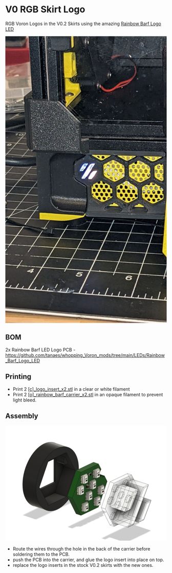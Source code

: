 # V0 RGB Skirt Logo

RGB Voron Logos in the V0.2 Skirts using the amazing [Rainbow Barf Logo LED](https://github.com/tanaes/whopping_Voron_mods/tree/main/LEDs/Rainbow_Barf_Logo_LED)

![photo](./Images/photo.jpg)


## BOM

2x Rainbow Barf LED Logo PCB - https://github.com/tanaes/whopping_Voron_mods/tree/main/LEDs/Rainbow_Barf_Logo_LED


## Printing

- Print 2 [[c]_logo_insert_x2.stl](./STL/%5Bc%5D_logo_insert_x2.stl) in a clear or white filament 
- Print 2 [[o]_rainbow_barf_carrier_x2.stl](./STL/%5Bo%5D_rainbow_barf_carrier_x2.stl) in an opaque filament to prevent light bleed.


## Assembly

![CAD](./Images/CAD.png)

- Route the wires through the hole in the back of the carrier before soldering them to the PCB.
- push the PCB into the carrier, and glue the logo insert into place on top.
- replace the logo inserts in the stock V0.2 skirts with the new ones.
